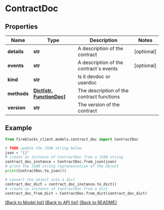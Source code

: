 # ContractDoc


## Properties

Name | Type | Description | Notes
------------ | ------------- | ------------- | -------------
**details** | **str** | A description of the contract | [optional] 
**events** | **str** | A description of the contract&#x60;s events | [optional] 
**kind** | **str** | Is it devdoc or userdoc | 
**methods** | [**Dict[str, FunctionDoc]**](FunctionDoc.md) | The description of the contract functions | 
**version** | **str** | The version of the contract | 

## Example

```python
from fireblocks_client.models.contract_doc import ContractDoc

# TODO update the JSON string below
json = "{}"
# create an instance of ContractDoc from a JSON string
contract_doc_instance = ContractDoc.from_json(json)
# print the JSON string representation of the object
print(ContractDoc.to_json())

# convert the object into a dict
contract_doc_dict = contract_doc_instance.to_dict()
# create an instance of ContractDoc from a dict
contract_doc_from_dict = ContractDoc.from_dict(contract_doc_dict)
```
[[Back to Model list]](../README.md#documentation-for-models) [[Back to API list]](../README.md#documentation-for-api-endpoints) [[Back to README]](../README.md)


